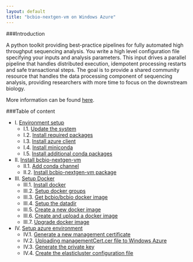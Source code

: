 ```yaml
---
layout: default
title: "bcbio-nextgen-vm on Windows Azure"
---
```


###Introduction

A python toolkit providing best-practice pipelines for fully automated high throughput sequencing analysis. You write a high level configuration file specifying your inputs and analysis parameters. This input drives a parallel pipeline that handles distributed execution, idempotent processing restarts and safe transactional steps. The goal is to provide a shared community resource that handles the data processing component of sequencing analysis, providing researchers with more time to focus on the downstream biology.

More information can be found [here](https://bcbio-nextgen.readthedocs.org/en/latest/).

###Table of content

- I. [Environment setup](doc/environment-setup.html)
    - I.1. [Update the system](doc/environment-setup.html#i1-update-the-system)
    - I.2. [Install required packages](doc/environment-setup.html#i2-install-required-packages)
    - I.3. [Install azure client](doc/environment-setup.html#i3-install-azure-client)
    - I.4. [Install miniconda](doc/environment-setup.html#i4-install-miniconda)
    - I.5. [Install additional conda packages](doc/environment-setup.html#i5-install-additional-conda-packages)
- II. [Install bcbio-nextgen-vm](doc/install-bcbio-nextgen-vm.html)
    - II.1. [Add conda channel](doc/install-bcbio-nextgen-vm.html#ii1-add-conda-channel)
    - II.2. [Install bcbio-nextgen-vm package](doc/install-bcbio-nextgen-vm.html#ii2-install-bcbio-nextgen-vm-package)
- III. [Setup Docker](doc/setup-docker.html)
    - III.1. [Install docker](doc/setup-docker.html#install-docker)
    - III.2. [Setup docker groups](doc/setup-docker.html#setup-docker-groups)
    - III.3. [Get bcbio/bcbio docker image](doc/setup-docker.html#get-bcbiobcbio-docker-image)
    - III.4. [Setup the datadir](doc/setup-docker.html#setup-the-datadir)
    - III.5. [Create a new docker image](doc/setup-docker.html#create-a-new-docker-image)
    - III.6. [Create and upload a docker image](doc/setup-docker.html#create-and-upload-a-docker-image)
    - III.7. [Upgrade docker image](doc/setup-docker.html#upgrade-docker-image)
- IV. [Setup azure environment](doc/setup-azure-environment.html)
    - IV.1. [Generate a new management certificate](doc/setup-azure-environment.html#generate-a-new-management-certificate)
    - IV.2. [Uploading managementCert.cer file to Windows Azure](doc/setup-azure-environment.html#uploading-managementcertcer-file-to-windows-azure)
    - IV.3. [Generate the private key](doc/setup-azure-environment.html#generate-the-private-key)
    - IV.4. [Create the elasticluster configuration file](doc/setup-azure-environment.html#create-the-elasticluster-configuration-file)
